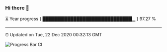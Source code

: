 ### Hi there 👋

⏳ Year progress { █████████████████████████████▁ } 97.27 %

---

⏰ Updated on Tue, 22 Dec 2020 00:32:13 GMT

![Progress Bar CI](https://github.com/liununu/liununu/workflows/Progress%20Bar%20CI/badge.svg)
